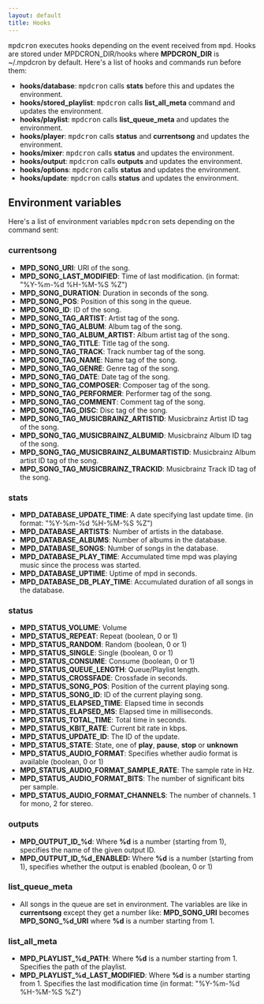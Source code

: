 ```yaml
---
layout: default
title: Hooks
---
```


<tt>mpdcron</tt> executes hooks depending on the event received from
<tt>mpd</tt>. Hooks are stored under MPDCRON\_DIR/hooks where **MPDCRON\_DIR**
is ~/.mpdcron by default. Here's a list of hooks and commands run before them: 
 
- **hooks/database**: <tt>mpdcron</tt> calls **stats** before this and updates the environment.
- **hooks/stored\_playlist**: <tt>mpdcron</tt> calls **list\_all\_meta** command and updates the environment.
- **hooks/playlist**: <tt>mpdcron</tt> calls **list\_queue\_meta** and updates the environment.
- **hooks/player**: <tt>mpdcron</tt> calls **status** and **currentsong** and updates the environment.
- **hooks/mixer**: <tt>mpdcron</tt> calls **status** and updates the environment.
- **hooks/output**: <tt>mpdcron</tt> calls **outputs** and updates the environment.
- **hooks/options**: <tt>mpdcron</tt> calls **status** and updates the environment.
- **hooks/update**: <tt>mpdcron</tt> calls **status** and updates the environment.

## Environment variables

Here's a list of environment variables <tt>mpdcron</tt> sets depending on the command sent:

### currentsong
* **MPD\_SONG\_URI**: URI of the song.
* **MPD\_SONG\_LAST\_MODIFIED**: Time of last modification. 
  (in format: "%Y-%m-%d %H-%M-%S %Z")
* **MPD\_SONG\_DURATION**: Duration in seconds of the song.
* **MPD\_SONG\_POS**: Position of this song in the queue.
* **MPD\_SONG\_ID**: ID of the song.
* **MPD\_SONG\_TAG\_ARTIST**: Artist tag of the song.
* **MPD\_SONG\_TAG\_ALBUM**: Album tag of the song.
* **MPD\_SONG\_TAG\_ALBUM\_ARTIST**: Album artist tag of the song.
* **MPD\_SONG\_TAG\_TITLE**: Title tag of the song.
* **MPD\_SONG\_TAG\_TRACK**: Track number tag of the song.
* **MPD\_SONG\_TAG\_NAME**: Name tag of the song.
* **MPD\_SONG\_TAG\_GENRE**: Genre tag of the song.
* **MPD\_SONG\_TAG\_DATE**: Date tag of the song.
* **MPD\_SONG\_TAG\_COMPOSER**: Composer tag of the song.
* **MPD\_SONG\_TAG\_PERFORMER**: Performer tag of the song.
* **MPD\_SONG\_TAG\_COMMENT**: Comment tag of the song.
* **MPD\_SONG\_TAG\_DISC**: Disc tag of the song.
* **MPD\_SONG\_TAG\_MUSICBRAINZ\_ARTISTID**: Musicbrainz Artist ID tag of the song.
* **MPD\_SONG\_TAG\_MUSICBRAINZ\_ALBUMID**: Musicbrainz Album ID tag of the song.
* **MPD\_SONG\_TAG\_MUSICBRAINZ\_ALBUMARTISTID**: Musicbrainz Album artist ID tag of the song.
* **MPD\_SONG\_TAG\_MUSICBRAINZ\_TRACKID**: Musicbrainz Track ID tag of the song.
### stats
* **MPD\_DATABASE\_UPDATE\_TIME**: A date specifying last update time. 
  (in format: "%Y-%m-%d %H-%M-%S %Z")
* **MPD\_DATABASE\_ARTISTS**: Number of artists in the database.
* **MPD\_DATABASE\_ALBUMS**: Number of albums in the database.
* **MPD\_DATABASE\_SONGS**: Number of songs in the database.
* **MPD\_DATABASE\_PLAY\_TIME**: Accumulated time mpd was playing music since the process was started.
* **MPD\_DATABASE\_UPTIME**: Uptime of mpd in seconds.
* **MPD\_DATABASE\_DB\_PLAY\_TIME**: Accumulated duration of all songs in the database.
### status
* **MPD\_STATUS\_VOLUME**: Volume
* **MPD\_STATUS\_REPEAT**: Repeat (boolean, 0 or 1)
* **MPD\_STATUS\_RANDOM**: Random (boolean, 0 or 1)
* **MPD\_STATUS\_SINGLE**: Single (boolean, 0 or 1)
* **MPD\_STATUS\_CONSUME**: Consume (boolean, 0 or 1)
* **MPD\_STATUS\_QUEUE\_LENGTH**: Queue/Playlist length.
* **MPD\_STATUS\_CROSSFADE**: Crossfade in seconds.
* **MPD\_STATUS\_SONG\_POS**: Position of the current playing song.
* **MPD\_STATUS\_SONG\_ID**: ID of the current playing song.
* **MPD\_STATUS\_ELAPSED\_TIME**: Elapsed time in seconds
* **MPD\_STATUS\_ELAPSED\_MS**: Elapsed time in milliseconds.
* **MPD\_STATUS\_TOTAL\_TIME**: Total time in seconds.
* **MPD\_STATUS\_KBIT\_RATE**: Current bit rate in kbps.
* **MPD\_STATUS\_UPDATE\_ID**: The ID of the update.
* **MPD\_STATUS\_STATE**: State, one of **play**, **pause**, **stop** or **unknown**
* **MPD\_STATUS\_AUDIO\_FORMAT**: Specifies whether audio format is available (boolean, 0 or 1)
* **MPD\_STATUS\_AUDIO\_FORMAT\_SAMPLE\_RATE**: The sample rate in Hz.
* **MPD\_STATUS\_AUDIO\_FORMAT\_BITS**: The number of significant bits per sample.
* **MPD\_STATUS\_AUDIO\_FORMAT\_CHANNELS**: The number of channels. 1 for mono, 2 for stereo.
### outputs
* **MPD\_OUTPUT\_ID\_%d**: Where **%d** is a number (starting from 1), specifies the name of the given output ID.
* **MPD\_OUTPUT\_ID\_%d\_ENABLED:** Where **%d** is a number (starting from 1), specifies
  whether the output is enabled (boolean, 0 or 1)
### list\_queue\_meta
* All songs in the queue are set in environment. The variables are like in **currentsong**
  except they get a number like: 
  **MPD\_SONG\_URI** becomes **MPD\_SONG\_%d\_URI** where **%d** is a number starting from 1.
### list\_all\_meta
* **MPD\_PLAYLIST\_%d\_PATH**: Where **%d** is a number starting from 1. Specifies the path of
  the playlist.
* **MPD\_PLAYLIST\_%d\_LAST\_MODIFIED**: Where **%d** is a number starting from 1. Specifies the
  last modification time (in format: "%Y-%m-%d %H-%M-%S %Z")

<!-- vim: set tw=80 ft=mkd spell spelllang=en sw=4 sts=4 et : -->
